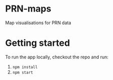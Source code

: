 # PRN-maps
Map visualisations for PRN data

# Getting started
To run the app locally, checkout the repo and run:
1. `npm install`
0. `npm start`
